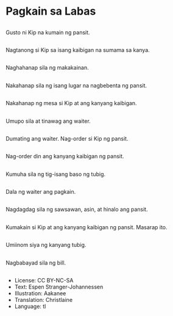 # Pagkain sa Labas

##
Gusto ni Kip na kumain ng pansit.

##
Nagtanong si Kip sa isang kaibigan na sumama sa kanya.

##
Naghahanap sila ng makakainan.

##
Nakahanap sila ng isang lugar na nagbebenta ng pansit.

##
Nakahanap ng mesa si Kip at ang kanyang kaibigan.

##
Umupo sila at tinawag ang waiter.

##
Dumating ang waiter. Nag-order si Kip ng pansit.

##
Nag-order din ang kanyang kaibigan ng pansit.

##
Kumuha sila ng tig-isang baso ng tubig.

##
Dala ng waiter ang pagkain.

##
Nagdagdag sila ng sawsawan, asin, at hinalo ang pansit.

##
Kumakain si Kip at ang kanyang kaibigan ng pansit. Masarap ito.

##
Umiinom siya ng kanyang tubig.

##
Nagbabayad sila ng bill.

##
* License: CC BY-NC-SA
* Text: Espen Stranger-Johannessen
* Illustration: Aakanee
* Translation: Christlaine
* Language: tl
